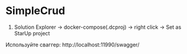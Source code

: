 ﻿# SimpleCrud

1. Solution Explorer -> docker-compose(.dcproj) -> right click -> Set as StarUp project

Используйте сваггер: http://localhost:11990/swagger/

